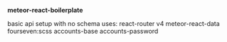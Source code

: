 **meteor-react-boilerplate**


basic api setup with no schema
uses:
react-router v4
meteor-react-data
fourseven:scss
accounts-base
accounts-password



